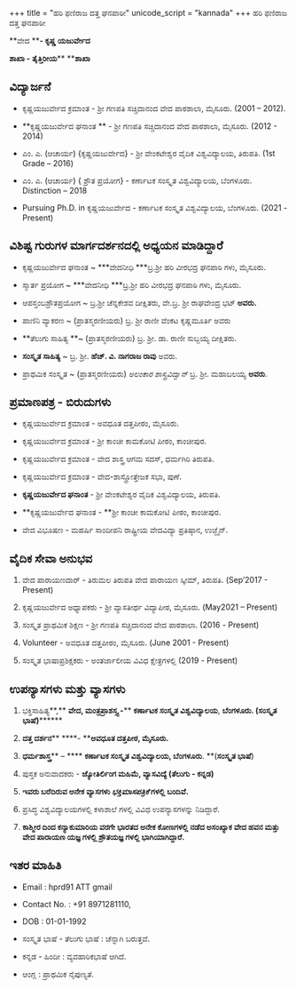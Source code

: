 +++
title = "ಹರಿ ಫಣಿರಾಜ ದತ್ತ ಘನಪಾಠೀ"
unicode_script = "kannada"
+++
ಹರಿ ಫಣಿರಾಜ ದತ್ತ ಘನಪಾಠೀ 



 

**ವೇದ ****- ಕೃಷ್ಣ ಯಜುರ್ವೇದ** 

**ಶಾಖಾ - ತೈತ್ತಿರೀಯ**** ****ಶಾಖಾ** 

## ವಿದ್ಯಾರ್ಜನೆ

+ ಕೃಷ್ಣಯಜುರ್ವೇದ ಕ್ರಮಾಂತ - ಶ್ರೀ ಗಣಪತಿ ಸಚ್ಚಿದಾನಂದ ವೇದ ಪಾಠಶಾಲಾ, ಮೈಸೂರು. \(2001 – 2012\). 

+ **ಕೃಷ್ಣಯಜುರ್ವೇದ ಘನಾಂತ ** - ಶ್ರೀ ಗಣಪತಿ ಸಚ್ಚಿದಾನಂದ ವೇದ ಪಾಠಶಾಲಾ, ಮೈಸೂರು. \(2012 - 2014\) 

+ ಎಂ. ಎ. \(ಆಚಾರ್ಯ\) \{ಕೃಷ್ಣಯಜುರ್ವೇದ\} - ಶ್ರೀ ವೇಂಕಟೇಶ್ವರ ವೈದಿಕ ವಿಶ್ವವಿದ್ಯಾಲಯ, ತಿರುಪತಿ. \(1st Grade – 2016\) 

+ ಎಂ. ಎ. \(ಆಚಾರ್ಯ\) \{ ಶ್ರೌತ ಪ್ರಯೋಗ\} - ಕರ್ಣಾಟಕ ಸಂಸ್ಕೃತ ವಿಶ್ವವಿದ್ಯಾಲಯ, ಬೆಂಗಳೂರು. Distinction – 2018 

+ Pursuing Ph.D. in ಕೃಷ್ಣಯಜುರ್ವೇದ - ಕರ್ಣಾಟಕ ಸಂಸ್ಕೃತ ವಿಶ್ವವಿದ್ಯಾಲಯ, ಬೆಂಗಳೂರು. \(2021 - Present\) 


## ವಿಶಿಷ್ಟ ಗುರುಗಳ ಮಾರ್ಗದರ್ಶನದಲ್ಲಿ ಅಧ್ಯಯನ ಮಾಡಿದ್ದಾರೆ

+ ಕೃಷ್ಣಯಜುರ್ವೇದ ಘನಾಂತ ~ ***ವೇದನೀಧಿ  ***ಬ್ರ.ಶ್ರೀ ಹರಿ ವೀರಭದ್ರ ಘನಪಾಠಿ ಗಳು, ಮೈಸೂರು. 

+ ಸ್ಮಾರ್ತ ಪ್ರಯೋಗ ~ ***ವೇದನೀಧಿ  ***ಬ್ರ.ಶ್ರೀ ಹರಿ ವೀರಭದ್ರ ಘನಪಾಠಿ ಗಳು, ಮೈಸೂರು. 

+ ಆಪಸ್ತಂಬಶ್ರೌತಪ್ರಯೋಗ ~ ಬ್ರ.ಶ್ರೀ ಚೆನ್ನಕೇಶವ ದೀಕ್ಷಿತರು, ವೇ.ಬ್ರ. ಶ್ರೀ ರಾಘವೇಂದ್ರ ಭಟ್ **ಅವರು.** 

+ ಪಾಣಿನಿ ವ್ಯಾಕರಣ ~ \(ಪ್ರಾತಸ್ಮರಣೀಯರು\) ಬ್ರ. ಶ್ರೀ ರಾಣೀ ವೆಂಕಟ ಕೃಷ್ಣಮೂರ್ತಿ ಅವರು 

+ **ತೆಲುಗು ಸಾಹಿತ್ಯ **~ \(ಪ್ರಾತಸ್ಮರಣೀಯರು\) ಬ್ರ. ಶ್ರೀ. ಡಾ. ರಾಣೀ ಸುಬ್ಬಯ್ಯ ದೀಕ್ಷಿತರು. 

+ **ಸಂಸ್ಕೃತ ಸಾಹಿತ್ಯ**  ~ ಬ್ರ. ಶ್ರೀ. **ಹೆಚ್. ವಿ. ನಾಗರಾಜ ರಾವು** ಅವರು. 

+ ಪ್ರಾಥಮಿಕ ಸಂಸ್ಕೃತ  ~  \(ಪ್ರಾತಸ್ಮರಣೀಯರು\) *ಅಲಂಕಾರ ಶಾಸ್ತ್ರವಿದ್ವಾನ್* ಬ್ರ. ಶ್ರೀ. ಮಹಾಬಲಯ್ಯ **ಅವರು**. 


 

## ಪ್ರಮಾಣಪತ್ರ - ಬಿರುದುಗಳು  

+ ಕೃಷ್ಣಯಜುರ್ವೇದ ಕ್ರಮಾಂತ - ಅವಧೂತ ದತ್ತಪೀಠಂ, ಮೈಸೂರು. 

+ ಕೃಷ್ಣಯಜುರ್ವೇದ ಕ್ರಮಾಂತ - ಶ್ರೀ ಕಾಂಚೀ ಕಾಮಕೋಟಿ ಪೀಠಂ, ಕಾಂಚೀಪುರ. 


+ ಕೃಷ್ಣಯಜುರ್ವೇದ ಕ್ರಮಾಂತ - ವೇದ ಶಾಸ್ತ್ರ ಆಗಮ ಸದಸ್, ಧರ್ಮಗಿರಿ ತಿರುಪತಿ. 

+ ಕೃಷ್ಣಯಜುರ್ವೇದ ಕ್ರಮಾಂತ  - ವೇದ-ಶಾಸ್ತ್ರೋತ್ತೇಜಕ ಸಭಾ, ಪುಣೆ. 

+ **ಕೃಷ್ಣಯಜುರ್ವೇದ ಘನಾಂತ** - ಶ್ರೀ ವೇಂಕಟೇಶ್ವರ ವೈದಿಕ ವಿಶ್ವವಿದ್ಯಾಲಯ, ತಿರುಪತಿ. 

+ **ಕೃಷ್ಣಯಜುರ್ವೇದ ಘನಾಂತ - **ಶ್ರೀ ಕಾಂಚೀ ಕಾಮಕೋಟಿ ಪೀಠಂ, ಕಾಂಚೀಪುರ. 

+ ವೇದ ವಿಭೂಷಣ - ಮಹರ್ಷಿ ಸಾಂದೀಪನಿ ರಾಷ್ಟ್ರೀಯ ವೇದವಿದ್ಯಾ ಪ್ರತಿಷ್ಠಾನ, ಉಜ್ಜೈನ್. 


 

## ವೈದಿಕ ಸೇವಾ ಅನುಭವ 

1. ವೇದ ಪಾರಾಯಣದಾರ್ - ತಿರುಮಲ ತಿರುಪತಿ ವೇದ ಪಾರಾಯಣ ಸ್ಕೀಮ್, ತಿರುಪತಿ. \(Sep’2017 - Present\) 

2. ಕೃಷ್ಣಯಜುರ್ವೇದ ಅಧ್ಯಾಪಕರು  - ಶ್ರೀ ವ್ಯಾಸತೀರ್ಥ ವಿದ್ಯಾಪೀಠ, ಮೈಸೂರು. \(May2021 – Present\) 

3. ಸಂಸ್ಕೃತ ಪ್ರಾಥಮಿಕ ಶಿಕ್ಷಣ - ಶ್ರೀ ಗಣಪತಿ ಸಚ್ಚಿದಾನಂದ ವೇದ ಪಾಠಶಾಲಾ. \(2016 - Present\) 

4. Volunteer  - ಅವಧೂತ ದತ್ತಪೀಠಂ, ಮೈಸೂರು. \(June 2001 - Present\) 

5. ಸಂಸ್ಕೃತ ಭಾಷಾಪ್ರಶಿಕ್ಷಕರು - ಅಂತರ್ಜಾಲೀಯ ವಿವಿಧ ಕ್ಷೇತ್ರಗಳಲ್ಲಿ \(2019 - Present\) 


## ಉಪನ್ಯಾಸಗಳು ಮತ್ತು ವ್ಯಾಸಗಳು

1. ಭಕ್ತಿಸಾಹಿತ್ಯ**,** **ವೇದ, ಮಂತ್ರಪ್ರಾಶಸ್ತ್ಯ -**** ****ಕರ್ಣಾಟಕ ಸಂಸ್ಕೃತ ವಿಶ್ವವಿದ್ಯಾಲಯ****, ****ಬೆಂಗಳೂರು**. \(ಸಂಸ್ಕೃತ ಭಾಷೆ\)********

2. **ದತ್ತ ದರ್ಶನ**** ****- ****ಅವಧೂತ ದತ್ತಪೀಠ, ಮೈಸೂರು.** 

3. **ಧರ್ಮಶಾಸ್ತ್ರ**** – **** **ಕರ್ಣಾಟಕ ಸಂಸ್ಕೃತ ವಿಶ್ವವಿದ್ಯಾಲಯ, ಬೆಂಗಳೂರು**. **\(**ಸಂಸ್ಕೃತ ಭಾಷೆ**\) 

4. ಪುಸ್ತಕ ಅನುವಾದಕರು - **ಜ್ಯೋತಿರ್ಲಿಂಗ ಮಹಿಮೆ, ವ್ಯಾಸವಿದ್ಯೆ \(ತೆಲುಗು - ಕನ್ನಡ\)** 

5. **ಇವರು ಬರೆದಿರುವ ಅನೇಕ ವ್ಯಾಸಗಳು *****ಭಕ್ತಿಮಾಸಪತ್ರಿಕೆ***** ಗಳಲ್ಲಿ ಬಂದಿವೆ.** 

6. ಪ್ರಸಿದ್ಧ ವಿಶ್ವವಿದ್ಯಾಲಯಗಳಲ್ಲಿ ಕಳಾಶಾಲೆ ಗಳಲ್ಲಿ ವಿವಿಧ  ಉಪನ್ಯಾಸಗಳನ್ನು ನಿಡಿದ್ದಾರೆ. 
  1. **ಕಾಶ್ಮೀರ ದಿಂದ ಕನ್ಯಾಕುಮಾರಿಯ ವರಗೇ ಭಾರತದ ಅನೇಕ ಕೋಣಗಳಲ್ಲಿ ನಡೆದ ಅಸಂಖ್ಯಾಕ ವೇದ ಹವನ ಮತ್ತು ವೇದ ಪಾರಾಯಣ ಯಜ್ಞ ಗಳಲ್ಲಿ  ಶ್ರೌತಯಜ್ಞ ಗಳಲ್ಲಿ ಭಾಗಿಯಾಗಿದ್ದಾರೆ.**


## ಇತರ ಮಾಹಿತಿ

+ Email : hprd91 ATT gmail

+ Contact No. : \+91 8971281110,

+ DOB : 01-01-1992

+ ಸಂಸ್ಕೃತ ಭಾಷೆ - ತೆಲುಗು ಭಾಷೆ : ಚೆನ್ನಾಗಿ ಬರುತ್ತವೆ.  

+ ಕನ್ನಡ - ಹಿಂದೀ : ವ್ಯವಹಾರಿಕಭಾಷೆ ಆಗಿದೆ. 

+ ಆಂಗ್ಲ : ಪ್ರಾಥಮಿಕ ನೈಪುಣ್ಯತೆ.




